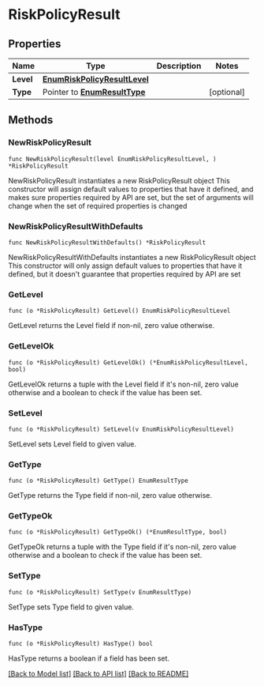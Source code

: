 # RiskPolicyResult

## Properties

Name | Type | Description | Notes
------------ | ------------- | ------------- | -------------
**Level** | [**EnumRiskPolicyResultLevel**](EnumRiskPolicyResultLevel.md) |  | 
**Type** | Pointer to [**EnumResultType**](EnumResultType.md) |  | [optional] 

## Methods

### NewRiskPolicyResult

`func NewRiskPolicyResult(level EnumRiskPolicyResultLevel, ) *RiskPolicyResult`

NewRiskPolicyResult instantiates a new RiskPolicyResult object
This constructor will assign default values to properties that have it defined,
and makes sure properties required by API are set, but the set of arguments
will change when the set of required properties is changed

### NewRiskPolicyResultWithDefaults

`func NewRiskPolicyResultWithDefaults() *RiskPolicyResult`

NewRiskPolicyResultWithDefaults instantiates a new RiskPolicyResult object
This constructor will only assign default values to properties that have it defined,
but it doesn't guarantee that properties required by API are set

### GetLevel

`func (o *RiskPolicyResult) GetLevel() EnumRiskPolicyResultLevel`

GetLevel returns the Level field if non-nil, zero value otherwise.

### GetLevelOk

`func (o *RiskPolicyResult) GetLevelOk() (*EnumRiskPolicyResultLevel, bool)`

GetLevelOk returns a tuple with the Level field if it's non-nil, zero value otherwise
and a boolean to check if the value has been set.

### SetLevel

`func (o *RiskPolicyResult) SetLevel(v EnumRiskPolicyResultLevel)`

SetLevel sets Level field to given value.


### GetType

`func (o *RiskPolicyResult) GetType() EnumResultType`

GetType returns the Type field if non-nil, zero value otherwise.

### GetTypeOk

`func (o *RiskPolicyResult) GetTypeOk() (*EnumResultType, bool)`

GetTypeOk returns a tuple with the Type field if it's non-nil, zero value otherwise
and a boolean to check if the value has been set.

### SetType

`func (o *RiskPolicyResult) SetType(v EnumResultType)`

SetType sets Type field to given value.

### HasType

`func (o *RiskPolicyResult) HasType() bool`

HasType returns a boolean if a field has been set.


[[Back to Model list]](../README.md#documentation-for-models) [[Back to API list]](../README.md#documentation-for-api-endpoints) [[Back to README]](../README.md)


